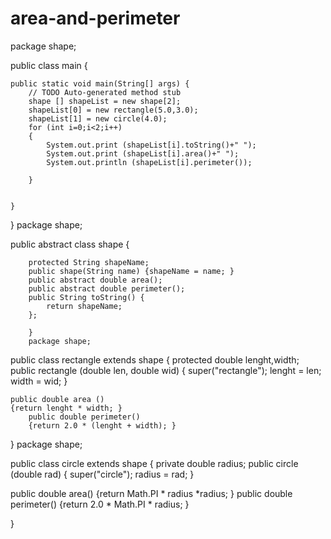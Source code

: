 # area-and-perimeter
package shape;

public class main {

	public static void main(String[] args) {
		// TODO Auto-generated method stub
		shape [] shapeList = new shape[2];
		shapeList[0] = new rectangle(5.0,3.0); 
		shapeList[1] = new circle(4.0);
		for (int i=0;i<2;i++)
		{
			System.out.print (shapeList[i].toString()+" ");
			System.out.print (shapeList[i].area()+" ");
			System.out.println (shapeList[i].perimeter());
			
		}
		
		
	}

}
package shape;

public abstract class shape {

		protected String shapeName;
		public shape(String name) {shapeName = name; }
		public abstract double area();
		public abstract double perimeter();
		public String toString() {
			return shapeName;
		}; 
		
		}		
		package shape;

public class rectangle extends shape
{
protected double lenght,width;
public rectangle (double len, double wid)
{
	super("rectangle");
	lenght = len; width = wid;
}

	public double area ()
	{return lenght * width;	}
		public double perimeter()
		{return 2.0 * (lenght + width); }
		

}
package shape;

public class circle extends shape
{
private double radius;
public circle (double rad)
{
super("circle");
radius = rad; 
}

public double area()
{return Math.PI * radius *radius; }
public double perimeter()
{return 2.0 * Math.PI * radius; }

}
